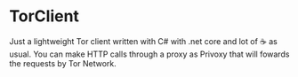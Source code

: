 # TorClient
Just a lightweight Tor client written with C# with .net core and lot of :coffee: as usual. You can make HTTP calls through a proxy as Privoxy that will fowards the requests by Tor Network.
